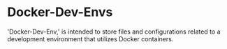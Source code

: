# Docker-Dev-Envs
'Docker-Dev-Env,' is intended to store files and configurations related to a development environment that utilizes Docker containers.
